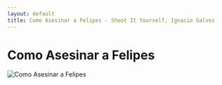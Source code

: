 ```yaml
---
layout: default
title: Como Asesinar a Felipes - Shoot It Yourself, Ignacio Galvez
---
```


# Como Asesinar a Felipes

![Como Asesinar a Felipes](http://assets.farmhouse.co/publishing/1-shoot-it-yourself/images/como-asesinar-a-felipes-1.jpg)
